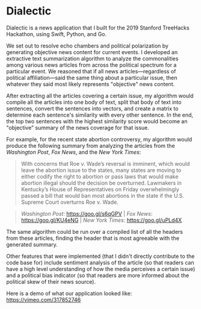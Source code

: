 # Dialectic

Dialectic is a news application that I built for the 2019 Stanford TreeHacks Hackathon, using Swift, Python, and Go. 

We set out to resolve echo chambers and political polarization by generating objective news content for current events. I developed an extractive text summarization algorithm to analyze the commonalities among various news articles from across the political spectrum for a particular event. We reasoned that if all news articles—regardless of political affiliation—said the same thing about a particular issue, then whatever they said most likely represents "objective" news content. 

After extracting all the articles covering a certain issue, my algorithm would compile all the articles into one body of text, split that body of text into sentences, convert the sentences into vectors, and create a matrix to determine each sentence's similarity with every other sentence. In the end, the top two sentences with the highest similarity score would become an "objective" summary of the news coverage for that issue. 

For example, for the recent state abortion controversy, my algorithm would produce the following summary from analyzing the articles from the *Washington Post*, *Fox News*, and the *New York Times*: 

>With concerns that Roe v. Wade’s reversal is imminent, which would leave the abortion issue to the states, many states are moving to either codify the right to abortion or pass laws that would make abortion illegal should the decision be overturned. Lawmakers in Kentucky’s House of Representatives on Friday overwhelmingly passed a bill that would ban most abortions in the state if the U.S. Supreme Court overturns Roe v. Wade.

>*Washington Post*: https://goo.gl/s6qGPV |
>*Fox News*: https://goo.gl/KU4eNG |
>*New York Times*: https://goo.gl/uPLd4X

The same algorithm could be run over a compiled list of all the headers from these articles, finding the header that is most agreeable with the generated summary. 

Other features that were implemented (that I didn't directly contribute to the code base for) include sentiment analysis of the article (so that readers can have a high level understanding of how the media perceives a certain issue) and a political bias indicator (so that readers are more informed about the political skew of their news source). 

Here is a demo of what our application looked like:
https://vimeo.com/317852746
